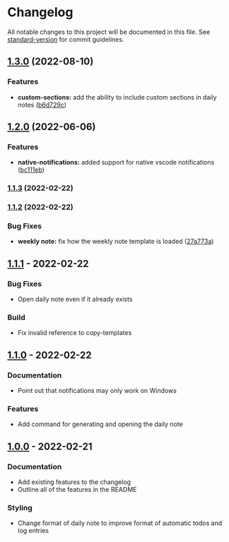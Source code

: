 # Changelog

All notable changes to this project will be documented in this file. See [standard-version](https://github.com/conventional-changelog/standard-version) for commit guidelines.

## [1.3.0](https://github.com/MCluck90/kaleidofoam/compare/v1.2.0...v1.3.0) (2022-08-10)


### Features

* **custom-sections:** add the ability to include custom sections in daily notes ([b6d729c](https://github.com/MCluck90/kaleidofoam/commit/b6d729c8c54fd67594ada947b6c45d2e8a08a4df))

## [1.2.0](https://github.com/MCluck90/kaleidofoam/compare/v1.1.3...v1.2.0) (2022-06-06)


### Features

* **native-notifications:** added support for native vscode notifications ([bc111eb](https://github.com/MCluck90/kaleidofoam/commit/bc111eb86387c4bb9fc50be2a4e8be52d34cafda))

### [1.1.3](https://github.com/MCluck90/kaleidofoam/compare/v1.1.2...v1.1.3) (2022-02-22)

### [1.1.2](https://github.com/MCluck90/kaleidofoam/compare/v1.1.1...v1.1.2) (2022-02-22)


### Bug Fixes

* **weekly note:** fix how the weekly note template is loaded ([27a773a](https://github.com/MCluck90/kaleidofoam/commit/27a773a1336971f2b9113edb938512427ff53e02))

## [1.1.1](https://github.com/MCluck90/kaleidofoam/compare/v1.1.0...v1.1.1) - 2022-02-22

### Bug Fixes

- Open daily note even if it already exists

### Build

- Fix invalid reference to copy-templates

## [1.1.0](https://github.com/MCluck90/kaleidofoam/compare/v1.0.0...v1.1.0) - 2022-02-22

### Documentation

- Point out that notifications may only work on Windows

### Features

- Add command for generating and opening the daily note

## [1.0.0](https://github.com/MCluck90/kaleidofoam/releases/tag/v1.0.0) - 2022-02-21

### Documentation

- Add existing features to the changelog
- Outline all of the features in the README

### Styling

- Change format of daily note to improve format of automatic todos and log entries

<!-- generated by git-cliff -->
